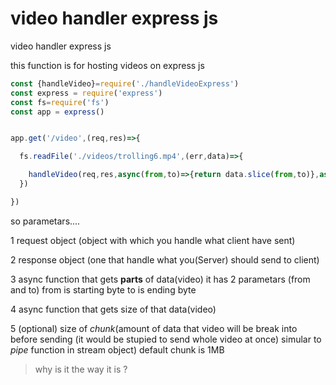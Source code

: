 # video handler express js
 video handler express js


this function is for hosting videos on express js 



```js
const {handleVideo}=require('./handleVideoExpress')
const express = require('express')
const fs=require('fs')
const app = express()


app.get('/video',(req,res)=>{

  fs.readFile('./videos/trolling6.mp4',(err,data)=>{

    handleVideo(req,res,async(from,to)=>{return data.slice(from,to)},async()=>{return data.length})
  })

})

```

so parametars....

1 request object (object with which you handle what client have sent)

2 response object (one that handle what you(Server) should send to client)

3 async function that gets **parts** of data(video) it has 2 parametars (from and to) from is starting byte to is ending byte

4 async function that gets size of that data(video) 

5 (optional) size of *chunk*(amount of data that video will be break into before sending (it would be stupied to send whole video at once) simular to *pipe* function in stream object) default chunk is 1MB

>why is it the way it is ?
